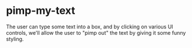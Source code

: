 # pimp-my-text
The user can type some text  into a box, and by clicking on various UI controls, we'll  allow the  user to "pimp out" the text by giving it some funny styling.
